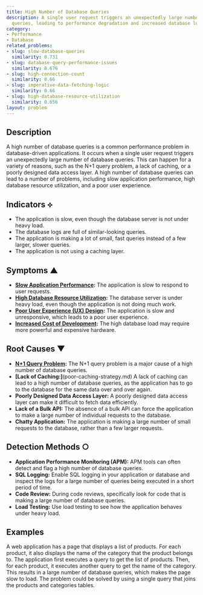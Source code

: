 ```yaml
---
title: High Number of Database Queries
description: A single user request triggers an unexpectedly large number of database
  queries, leading to performance degradation and increased database load.
category:
- Performance
- Database
related_problems:
- slug: slow-database-queries
  similarity: 0.731
- slug: database-query-performance-issues
  similarity: 0.676
- slug: high-connection-count
  similarity: 0.66
- slug: imperative-data-fetching-logic
  similarity: 0.66
- slug: high-database-resource-utilization
  similarity: 0.656
layout: problem
---
```


## Description
A high number of database queries is a common performance problem in database-driven applications. It occurs when a single user request triggers an unexpectedly large number of database queries. This can happen for a variety of reasons, such as the N+1 query problem, a lack of caching, or a poorly designed data access layer. A high number of database queries can lead to a number of problems, including slow application performance, high database resource utilization, and a poor user experience.

## Indicators ⟡
- The application is slow, even though the database server is not under heavy load.
- The database logs are full of similar-looking queries.
- The application is making a lot of small, fast queries instead of a few larger, slower queries.
- The application is not using a caching layer.

## Symptoms ▲
- **[Slow Application Performance](slow-application-performance.md):** The application is slow to respond to user requests.
- **[High Database Resource Utilization](high-database-resource-utilization.md):** The database server is under heavy load, even though the application is not doing much work.
- **[Poor User Experience (UX) Design](poor-user-experience-ux-design.md):** The application is slow and unresponsive, which leads to a poor user experience.
- **[Increased Cost of Development](increased-cost-of-development.md):** The high database load may require more powerful and expensive hardware.

## Root Causes ▼
- **[N+1 Query Problem](n-plus-one-query-problem.md):** The N+1 query problem is a major cause of a high number of database queries.
- **[Lack of Caching:]**(poor-caching-strategy.md) A lack of caching can lead to a high number of database queries, as the application has to go to the database for the same data over and over again.
- **Poorly Designed Data Access Layer:** A poorly designed data access layer can make it difficult to fetch data efficiently.
- **Lack of a Bulk API:** The absence of a bulk API can force the application to make a large number of individual requests to the database.
- **Chatty Application:** The application is making a large number of small requests to the database, rather than a few larger requests.

## Detection Methods ○
- **Application Performance Monitoring (APM):** APM tools can often detect and flag a high number of database queries.
- **SQL Logging:** Enable SQL logging in your application or database and inspect the logs for a large number of queries being executed in a short period of time.
- **Code Review:** During code reviews, specifically look for code that is making a large number of database queries.
- **Load Testing:** Use load testing to see how the application behaves under heavy load.

## Examples
A web application has a page that displays a list of products. For each product, it also displays the name of the category that the product belongs to. The application first executes a query to get the list of products. Then, for each product, it executes another query to get the name of the category. This results in a large number of database queries, which makes the page slow to load. The problem could be solved by using a single query that joins the products and categories tables.
